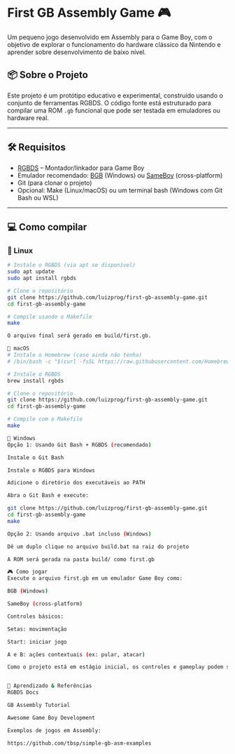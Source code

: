 # First GB Assembly Game 🎮

Um pequeno jogo desenvolvido em Assembly para o Game Boy, com o objetivo de explorar o funcionamento do hardware clássico da Nintendo e aprender sobre desenvolvimento de baixo nível.

## 📦 Sobre o Projeto

Este projeto é um protótipo educativo e experimental, construído usando o conjunto de ferramentas RGBDS. O código fonte está estruturado para compilar uma ROM `.gb` funcional que pode ser testada em emuladores ou hardware real.

---

## 🛠️ Requisitos

- [RGBDS](https://github.com/gbdev/rgbds) – Montador/linkador para Game Boy
- Emulador recomendado: [BGB](https://bgb.bircd.org) (Windows) ou [SameBoy](https://github.com/LIJI32/SameBoy) (cross-platform)
- Git (para clonar o projeto)
- Opcional: Make (Linux/macOS) ou um terminal bash (Windows com Git Bash ou WSL)

---

## 💻 Como compilar

### 🔹 Linux

```bash
# Instale o RGBDS (via apt se disponível)
sudo apt update
sudo apt install rgbds

# Clone o repositório
git clone https://github.com/luizprog/first-gb-assembly-game.git
cd first-gb-assembly-game

# Compile usando o Makefile
make

O arquivo final será gerado em build/first.gb.

🔹 macOS
# Instale o Homebrew (caso ainda não tenha)
# /bin/bash -c "$(curl -fsSL https://raw.githubusercontent.com/Homebrew/install/HEAD/install.sh)"

# Instale o RGBDS
brew install rgbds

# Clone o repositório
git clone https://github.com/luizprog/first-gb-assembly-game.git
cd first-gb-assembly-game

# Compile com o Makefile
make

🔹 Windows
Opção 1: Usando Git Bash + RGBDS (recomendado)

Instale o Git Bash

Instale o RGBDS para Windows

Adicione o diretório dos executáveis ao PATH

Abra o Git Bash e execute:

git clone https://github.com/luizprog/first-gb-assembly-game.git
cd first-gb-assembly-game
make

Opção 2: Usando arquivo .bat incluso (Windows)

Dê um duplo clique no arquivo build.bat na raiz do projeto

A ROM será gerada na pasta build/ como first.gb

🎮 Como jogar
Execute o arquivo first.gb em um emulador Game Boy como:

BGB (Windows)

SameBoy (cross-platform)

Controles básicos:

Setas: movimentação

Start: iniciar jogo

A e B: ações contextuais (ex: pular, atacar)

Como o projeto está em estágio inicial, os controles e gameplay podem ser limitados.


🧠 Aprendizado & Referências
RGBDS Docs

GB Assembly Tutorial

Awesome Game Boy Development

Exemplos de jogos em Assembly:

https://github.com/tbsp/simple-gb-asm-examples

